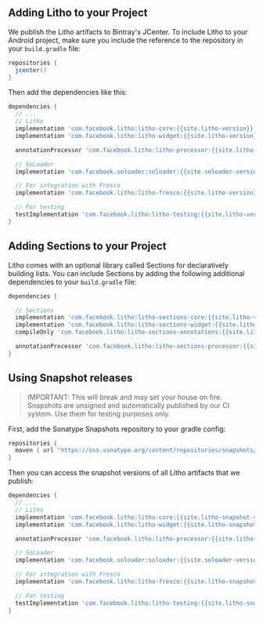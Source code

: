 ## Adding Litho to your Project

We publish the Litho artifacts to Bintray's JCenter. To include Litho to your
Android project, make sure you include the reference to the repository in your `build.gradle` file:

```groovy
repositories {
  jcenter()
}
```

Then add the dependencies like this:

```groovy
dependencies {
  // ...
  // Litho
  implementation 'com.facebook.litho:litho-core:{{site.litho-version}}'
  implementation 'com.facebook.litho:litho-widget:{{site.litho-version}}'

  annotationProcessor 'com.facebook.litho:litho-processor:{{site.litho-version}}'

  // SoLoader
  implementation 'com.facebook.soloader:soloader:{{site.soloader-version}}'

  // For integration with Fresco
  implementation 'com.facebook.litho:litho-fresco:{{site.litho-version}}'

  // For testing
  testImplementation 'com.facebook.litho:litho-testing:{{site.litho-version}}'
}
```

## Adding Sections to your Project

Litho comes with an optional library called Sections for declaratively building lists. You can include Sections by adding the following additional dependencies to your `build.gradle` file:
```groovy
dependencies {

  // Sections
  implementation 'com.facebook.litho:litho-sections-core:{{site.litho-version}}'
  implementation 'com.facebook.litho:litho-sections-widget:{{site.litho-version}}'
  compileOnly 'com.facebook.litho:litho-sections-annotations:{{site.litho-version}}'

  annotationProcessor 'com.facebook.litho:litho-sections-processor:{{site.litho-version}}'
}
```

## Using Snapshot releases

> IMPORTANT: This will break and may set your house on fire. Snapshots are unsigned and
  automatically published by our CI system. Use them for testing purposes only.

First, add the Sonatype Snapshots repository to your gradle config:

```groovy
repositories {
  maven { url "https://oss.sonatype.org/content/repositories/snapshots/" }
}
```

Then you can access the snapshot versions of all Litho artifacts that we
publish:

```groovy
dependencies {
  // ...
  // Litho
  implementation 'com.facebook.litho:litho-core:{{site.litho-snapshot-version}}'
  implementation 'com.facebook.litho:litho-widget:{{site.litho-snapshot-version}}'

  annotationProcessor 'com.facebook.litho:litho-processor:{{site.litho-snapshot-version}}'

  // SoLoader
  implementation 'com.facebook.soloader:soloader:{{site.soloader-version}}'

  // For integration with Fresco
  implementation 'com.facebook.litho:litho-fresco:{{site.litho-snapshot-version}}'

  // For testing
  testImplementation 'com.facebook.litho:litho-testing:{{site.litho-snapshot-version}}'
}
```
